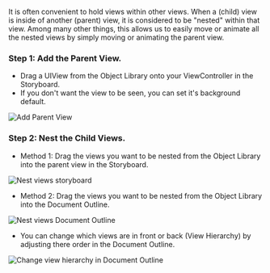 It is often convenient to hold views within other views. When a (child) view is inside of another (parent) view, it is considered to be "nested" within that view. Among many other things, this allows us to easily move or animate all the nested views by simply moving or animating the parent view.

### Step 1: Add the Parent View.
- Drag a UIView from the Object Library onto your ViewController in the Storyboard.
- If you don't want the view to be seen, you can set it's background default.  
  
![Add Parent View](http://i.imgur.com/EiFqzJw.gif)  

### Step 2: Nest the Child Views. 
- Method 1: Drag the views you want to be nested from the Object Library into the parent view in the Storyboard. 
   
![Nest views storyboard](http://i.imgur.com/xO3D7Zs.gif)
- Method 2: Drag the views you want to be nested from the Object Library into the Document Outline.
  
![Nest views Document Outline](http://i.imgur.com/KYwswIt.gif)  
  
- You can change which views are in front or back (View Hierarchy) by adjusting there order in the Document Outline.  
  
![Change view hierarchy in Document Outline]() 
